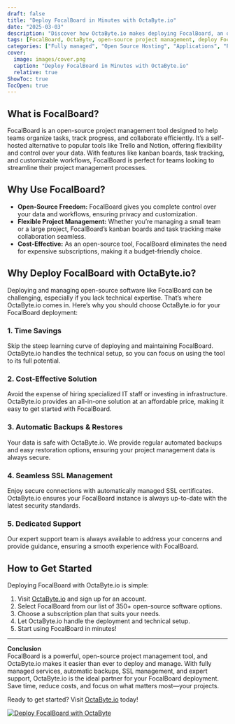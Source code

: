 ```yaml
---
draft: false
title: "Deploy FocalBoard in Minutes with OctaByte.io"
date: "2025-03-03"
description: "Discover how OctaByte.io makes deploying FocalBoard, an open-source project management tool, effortless. Save time, reduce costs, and enjoy fully managed services with automatic backups, SSL management, and expert support."
tags: [FocalBoard, OctaByte, open-source project management, deploy FocalBoard, managed open-source software, automatic backups, SSL management, cost-effective software deployment, time-saving software solutions]
categories: ["Fully managed", "Open Source Hosting", "Applications", "Project Management", "FocalBoard"]
cover:
  image: images/cover.png
  caption: "Deploy FocalBoard in Minutes with OctaByte.io"
  relative: true
ShowToc: true
TocOpen: true
---
```



## What is FocalBoard?

FocalBoard is an open-source project management tool designed to help teams organize tasks, track progress, and collaborate efficiently. It’s a self-hosted alternative to popular tools like Trello and Notion, offering flexibility and control over your data. With features like kanban boards, task tracking, and customizable workflows, FocalBoard is perfect for teams looking to streamline their project management processes.

## Why Use FocalBoard?

- **Open-Source Freedom:** FocalBoard gives you complete control over your data and workflows, ensuring privacy and customization.
- **Flexible Project Management:** Whether you’re managing a small team or a large project, FocalBoard’s kanban boards and task tracking make collaboration seamless.
- **Cost-Effective:** As an open-source tool, FocalBoard eliminates the need for expensive subscriptions, making it a budget-friendly choice.

## Why Deploy FocalBoard with OctaByte.io?

Deploying and managing open-source software like FocalBoard can be challenging, especially if you lack technical expertise. That’s where OctaByte.io comes in. Here’s why you should choose OctaByte.io for your FocalBoard deployment:

### 1. **Time Savings**
Skip the steep learning curve of deploying and maintaining FocalBoard. OctaByte.io handles the technical setup, so you can focus on using the tool to its full potential.

### 2. **Cost-Effective Solution**
Avoid the expense of hiring specialized IT staff or investing in infrastructure. OctaByte.io provides an all-in-one solution at an affordable price, making it easy to get started with FocalBoard.

### 3. **Automatic Backups & Restores**
Your data is safe with OctaByte.io. We provide regular automated backups and easy restoration options, ensuring your project management data is always secure.

### 4. **Seamless SSL Management**
Enjoy secure connections with automatically managed SSL certificates. OctaByte.io ensures your FocalBoard instance is always up-to-date with the latest security standards.

### 5. **Dedicated Support**
Our expert support team is always available to address your concerns and provide guidance, ensuring a smooth experience with FocalBoard.

## How to Get Started

Deploying FocalBoard with OctaByte.io is simple:

1. Visit [OctaByte.io](https://octabyte.io) and sign up for an account.
2. Select FocalBoard from our list of 350+ open-source software options.
3. Choose a subscription plan that suits your needs.
4. Let OctaByte.io handle the deployment and technical setup.
5. Start using FocalBoard in minutes!

---

**Conclusion**  
FocalBoard is a powerful, open-source project management tool, and OctaByte.io makes it easier than ever to deploy and manage. With fully managed services, automatic backups, SSL management, and expert support, OctaByte.io is the ideal partner for your FocalBoard deployment. Save time, reduce costs, and focus on what matters most—your projects.

Ready to get started? Visit [OctaByte.io](https://octabyte.io) today!

[![Deploy FocalBoard with OctaByte](/images/deploy-on-octabyte.png)](https://octabyte.io/fully-managed-open-source-services/applications/project-management/focalboard)